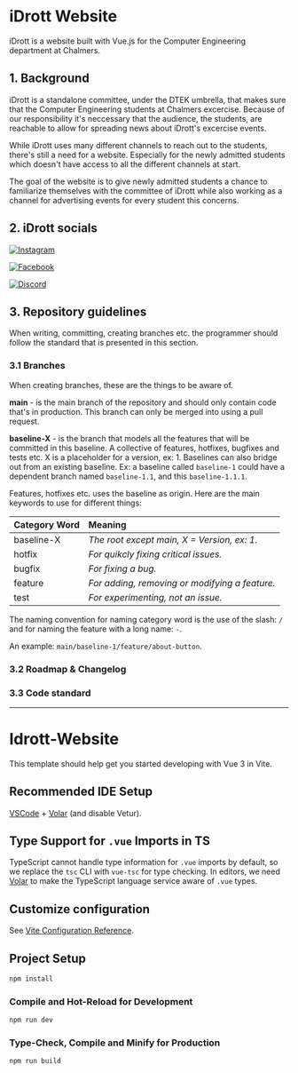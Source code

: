 # iDrott Website

iDrott is a website built with Vue.js for the Computer Engineering department at Chalmers.

## 1. Background

iDrott is a standalone committee, under the DTEK umbrella, that makes sure
that the Computer Engineering students at Chalmers excercise. Because of our
responsibility it's neccessary that the audience, the students, are reachable
to allow for spreading news about iDrott's excercise events.

While iDrott uses many different channels to reach out to the students, there's still a need for a website. Especially for the newly admitted students which doesn't have access to all the different channels at start.

The goal of the website is to give newly admitted students a chance to familiarize themselves with the committee of iDrott while also working as a channel for advertising events for every student this concerns.

## 2. iDrott socials

[![Instagram](https://img.shields.io/badge/-Instagram-purple?style=flat-square&logo=instagram&logoColor=white)](https://www.instagram.com/idrottdata/)

[![Facebook](https://img.shields.io/badge/-Facebook-blue?style=flat-square&logo=facebook&logoColor=white)](https://www.facebook.com/DatasIdrottsforeningIDrott)

[![Discord](https://img.shields.io/badge/-Discord-green?style=flat-square&logo=discord&logoColor=white)]()

## 3. Repository guidelines

When writing, committing, creating branches etc. the programmer should follow the standard that is presented in this section.

### 3.1 Branches

When creating branches, these are the things to be aware of.

**main** - is the main branch of the repository and should only contain code that's in production. This branch can only be merged into using a pull request.

**baseline-X** - is the branch that models all the features that will be committed in this baseline. A collective of features, hotfixes, bugfixes and tests etc. X is a placeholder for a version, ex: 1. Baselines can also bridge out from an existing baseline. Ex: a baseline called `baseline-1` could have a dependent branch named `baseline-1.1`, and this `baseline-1.1.1`.

Features, hotfixes etc. uses the baseline as origin. Here are the main keywords to use for different things:

| Category Word | Meaning                                        |
| :------------ | :--------------------------------------------- |
| baseline-X    | _The root except main, X = Version, ex: 1._    |
| hotfix        | _For quikcly fixing critical issues._          |
| bugfix        | _For fixing a bug._                            |
| feature       | _For adding, removing or modifying a feature._ |
| test          | _For experimenting, not an issue._             |

The naming convention for naming category word is the use of the slash: `/` and for naming the feature with a long name: `-`.

An example: `main/baseline-1/feature/about-button`.

### 3.2 Roadmap & Changelog

### 3.3 Code standard

---

# Idrott-Website

This template should help get you started developing with Vue 3 in Vite.

## Recommended IDE Setup

[VSCode](https://code.visualstudio.com/) + [Volar](https://marketplace.visualstudio.com/items?itemName=Vue.volar) (and disable Vetur).

## Type Support for `.vue` Imports in TS

TypeScript cannot handle type information for `.vue` imports by default, so we replace the `tsc` CLI with `vue-tsc` for type checking. In editors, we need [Volar](https://marketplace.visualstudio.com/items?itemName=Vue.volar) to make the TypeScript language service aware of `.vue` types.

## Customize configuration

See [Vite Configuration Reference](https://vitejs.dev/config/).

## Project Setup

```sh
npm install
```

### Compile and Hot-Reload for Development

```sh
npm run dev
```

### Type-Check, Compile and Minify for Production

```sh
npm run build
```
